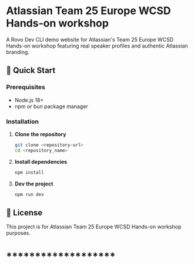 # Atlassian Team 25 Europe WCSD Hands-on workshop

A Rovo Dev CLI demo website for Atlassian's Team 25 Europe WCSD Hands-on workshop featuring real speaker profiles and authentic Atlassian branding.

## 🚀 Quick Start

### Prerequisites

- Node.js 18+
- npm or bun package manager

### Installation

1. **Clone the repository**

   ```bash
   git clone <repository-url>
   cd <repository_name>
   ```

2. **Install dependencies**

   ```bash
   npm install
   ```

3. **Dev the project**

   ```bash
   npm run dev
   ```

## 📄 License

This project is for Atlassian Team 25 Europe WCSD Hands-on workshop purposes.

# *******************
